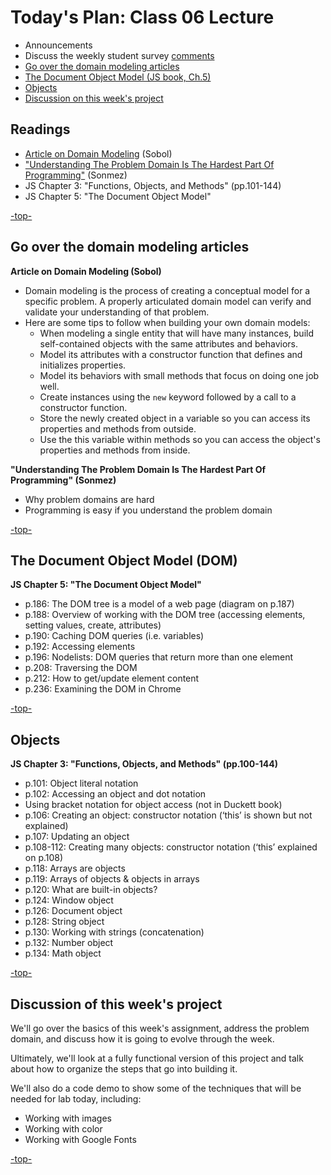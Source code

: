 <a id="top"></a>
# Today's Plan: Class 06 Lecture

- Announcements
- Discuss the weekly student survey [comments](student-comments.md)
- [Go over the domain modeling articles](#readings)
- [The Document Object Model (JS book, Ch.5)](#dom)
- [Objects](#objects)
- [Discussion on this week's project](#code)

## Readings

- [Article on Domain Modeling](https://github.com/codefellows/domain_modeling#domain-modeling) (Sobol)
- ["Understanding The Problem Domain Is The Hardest Part Of Programming"](http://simpleprogrammer.com/2013/07/15/understanding-the-problem-domain-is-the-hardest-part-of-programming/) (Sonmez)
- JS Chapter 3: "Functions, Objects, and Methods" (pp.101-144)
- JS Chapter 5: "The Document Object Model"

[-top-](#top)

<a id="dom"></a>
## Go over the domain modeling articles

**Article on Domain Modeling (Sobol)**

- Domain modeling is the process of creating a conceptual model for a specific problem. A properly articulated domain model can verify and validate your understanding of that problem.
- Here are some tips to follow when building your own domain models:
  - When modeling a single entity that will have many instances, build self-contained objects with the same attributes and behaviors.
  - Model its attributes with a constructor function that defines and initializes properties.
  - Model its behaviors with small methods that focus on doing one job well.
  - Create instances using the `new` keyword followed by a call to a constructor function.
  - Store the newly created object in a variable so you can access its properties and methods from outside.
  - Use the this variable within methods so you can access the object's properties and methods from inside.

**"Understanding The Problem Domain Is The Hardest Part Of Programming" (Sonmez)**

- Why problem domains are hard
- Programming is easy if you understand the problem domain

[-top-](#top)


<a id="dom"></a>
## The Document Object Model (DOM)

**JS Chapter 5: "The Document Object Model"**

- p.186: The DOM tree is a model of a web page (diagram on p.187)
- p.188: Overview of working with the DOM tree (accessing elements, setting values, create, attributes)
- p.190: Caching DOM queries (i.e. variables)
- p.192: Accessing elements
- p.196: Nodelists: DOM queries that return more than one element
- p.208: Traversing the DOM
- p.212: How to get/update element content
- p.236: Examining the DOM in Chrome

[-top-](#top)

<a id="objects"></a>
## Objects

**JS Chapter 3: "Functions, Objects, and Methods" (pp.100-144)**

- p.101: Object literal notation
- p.102: Accessing an object and dot notation
- Using bracket notation for object access (not in Duckett book)
- p.106: Creating an object: constructor notation (‘this’ is shown but not explained)
- p.107: Updating an object
- p.108-112: Creating many objects: constructor notation (‘this’ explained on p.108)
- p.118: Arrays are objects
- p.119: Arrays of objects & objects in arrays
- p.120: What are built-in objects?
- p.124: Window object
- p.126: Document object
- p.128: String object
- p.130: Working with strings (concatenation)
- p.132: Number object
- p.134: Math object

[-top-](#top)


<a id="code"></a>
## Discussion of this week's project

We'll go over the basics of this week's assignment, address the problem domain, and discuss how it is going to evolve through the week.

Ultimately, we'll look at a fully functional version of this project and talk about how to organize the steps that go into building it.

We'll also do a code demo to show some of the techniques that will be needed for lab today, including:
- Working with images
- Working with color
- Working with Google Fonts

[-top-](#top)
